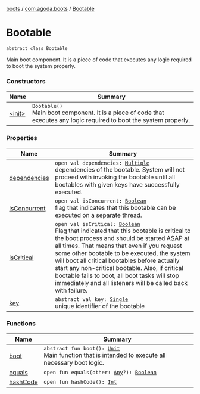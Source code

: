 [boots](../../index.md) / [com.agoda.boots](../index.md) / [Bootable](./index.md)

# Bootable

`abstract class Bootable`

Main boot component. It is a piece of code that executes
any logic required to boot the system properly.

### Constructors

| Name | Summary |
|---|---|
| [&lt;init&gt;](-init-.md) | `Bootable()`<br>Main boot component. It is a piece of code that executes any logic required to boot the system properly. |

### Properties

| Name | Summary |
|---|---|
| [dependencies](dependencies.md) | `open val dependencies: `[`Multiple`](../-key/-multiple/index.md)<br>dependencies of the bootable. System will not proceed with     invoking the bootable until all bootables with given keys     have successfully executed. |
| [isConcurrent](is-concurrent.md) | `open val isConcurrent: `[`Boolean`](https://kotlinlang.org/api/latest/jvm/stdlib/kotlin/-boolean/index.html)<br>flag that indicates that this bootable can be executed on     a separate thread. |
| [isCritical](is-critical.md) | `open val isCritical: `[`Boolean`](https://kotlinlang.org/api/latest/jvm/stdlib/kotlin/-boolean/index.html)<br>Flag that indicated that this bootable is critical to the boot     process and should be started ASAP at all times. That means that     even if you request some other bootable to be executed, the system     will boot all critical bootables before actually start any     non-critical bootable.     Also, if critical bootable fails to boot, all boot tasks will stop     immediately and all listeners will be called back with failure. |
| [key](key.md) | `abstract val key: `[`Single`](../-key/-single/index.md)<br>unique identifier of the bootable |

### Functions

| Name | Summary |
|---|---|
| [boot](boot.md) | `abstract fun boot(): `[`Unit`](https://kotlinlang.org/api/latest/jvm/stdlib/kotlin/-unit/index.html)<br>Main function that is intended to execute all necessary boot logic. |
| [equals](equals.md) | `open fun equals(other: `[`Any`](https://kotlinlang.org/api/latest/jvm/stdlib/kotlin/-any/index.html)`?): `[`Boolean`](https://kotlinlang.org/api/latest/jvm/stdlib/kotlin/-boolean/index.html) |
| [hashCode](hash-code.md) | `open fun hashCode(): `[`Int`](https://kotlinlang.org/api/latest/jvm/stdlib/kotlin/-int/index.html) |
